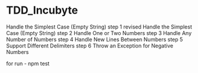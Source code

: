 # TDD_Incubyte
Handle the Simplest Case (Empty String)
 step 1 revised Handle the Simplest Case (Empty String)
step 2 Handle One or Two Numbers
step 3  Handle Any Number of Numbers
step 4 Handle New Lines Between Numbers
step 5 Support Different Delimiters
step 6 Throw an Exception for Negative Numbers

for run - npm test

